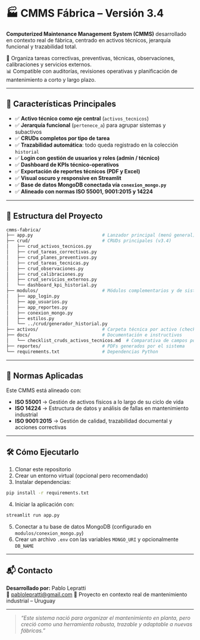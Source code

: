 # 🏭 CMMS Fábrica – Versión 3.4

**Computerized Maintenance Management System (CMMS)** desarrollado en contexto real de fábrica, centrado en activos técnicos, jerarquía funcional y trazabilidad total.

🔧 Organiza tareas correctivas, preventivas, técnicas, observaciones, calibraciones y servicios externos.  
📊 Compatible con auditorías, revisiones operativas y planificación de mantenimiento a corto y largo plazo.

---

## 🚀 Características Principales

- ✅ **Activo técnico como eje central** (`activos_tecnicos`)
- ✅ **Jerarquía funcional** (`pertenece_a`) para agrupar sistemas y subactivos
- ✅ **CRUDs completos por tipo de tarea**
- ✅ **Trazabilidad automática**: todo queda registrado en la colección `historial`
- ✅ **Login con gestión de usuarios y roles (admin / técnico)**
- ✅ **Dashboard de KPIs técnico-operativos**
- ✅ **Exportación de reportes técnicos (PDF y Excel)**
- ✅ **Visual oscuro y responsive en Streamlit**
- ✅ **Base de datos MongoDB conectada vía `conexion_mongo.py`**
- ✅ **Alineado con normas ISO 55001, 9001:2015 y 14224**

---

## 📁 Estructura del Proyecto

```bash
cmms-fabrica/
├── app.py                          # Lanzador principal (menú general)
├── crud/                           # CRUDs principales (v3.4)
│   ├── crud_activos_tecnicos.py
│   ├── crud_tareas_correctivas.py
│   ├── crud_planes_preventivos.py
│   ├── crud_tareas_tecnicas.py
│   ├── crud_observaciones.py
│   ├── crud_calibraciones.py
│   ├── crud_servicios_externos.py
│   └── dashboard_kpi_historial.py
├── modulos/                        # Módulos complementarios y de sistema
│   ├── app_login.py
│   ├── app_usuarios.py
│   ├── app_reportes.py
│   ├── conexion_mongo.py
│   ├── estilos.py
│   └── ../crud/generador_historial.py
├── activos/                        # Carpeta técnica por activo (checklists, fotos, planos)
├── docs/                           # Documentación e instructivos
│   └── checklist_cruds_activos_tecnicos.md  # Comparativa de campos por CRUD
├── reportes/                       # PDFs generados por el sistema
└── requirements.txt                # Dependencias Python
```

---

## 📌 Normas Aplicadas

Este CMMS está alineado con:

- **ISO 55001** → Gestión de activos físicos a lo largo de su ciclo de vida  
- **ISO 14224** → Estructura de datos y análisis de fallas en mantenimiento industrial  
- **ISO 9001:2015** → Gestión de calidad, trazabilidad documental y acciones correctivas

---

## 🛠️ Cómo Ejecutarlo

1. Clonar este repositorio
2. Crear un entorno virtual (opcional pero recomendado)
3. Instalar dependencias:

```bash
pip install -r requirements.txt
```

4. Iniciar la aplicación con:

```bash
streamlit run app.py
```

5. Conectar a tu base de datos MongoDB (configurado en `modulos/conexion_mongo.py`)
6. Crear un archivo `.env` con las variables `MONGO_URI` y opcionalmente `DB_NAME`

---

## 📬 Contacto

**Desarrollado por:** Pablo Lepratti  
📧 pablolepratti@gmail.com
🔗 Proyecto en contexto real de mantenimiento industrial – Uruguay

---

> *“Este sistema nació para organizar el mantenimiento en planta, pero creció como una herramienta robusta, trazable y adaptable a nuevas fábricas.”*

